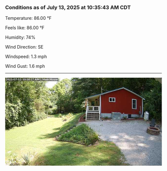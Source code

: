 ### Conditions as of July 13, 2025 at 10:35:43 AM CDT 

Temperature: 86.00 &deg;F

Feels like: 86.00 &deg;F

Humidity: 74%

Wind Direction: SE

Windspeed: 1.3 mph

Wind Gust: 1.6 mph

---

<img src="./images/latest.jpeg"/>

